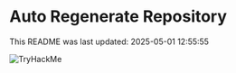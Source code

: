 # Auto Regenerate Repository

This README was last updated: 2025-05-01 12:55:55

 ![TryHackMe](https://tryhackme.com/badge/533634)